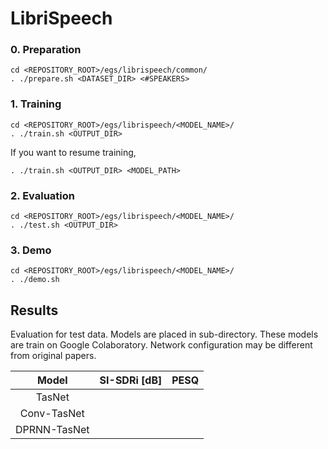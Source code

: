 # LibriSpeech

### 0. Preparation
```
cd <REPOSITORY_ROOT>/egs/librispeech/common/
. ./prepare.sh <DATASET_DIR> <#SPEAKERS>
```

### 1. Training
```
cd <REPOSITORY_ROOT>/egs/librispeech/<MODEL_NAME>/
. ./train.sh <OUTPUT_DIR>
```

If you want to resume training,
```
. ./train.sh <OUTPUT_DIR> <MODEL_PATH>
```

### 2. Evaluation
```
cd <REPOSITORY_ROOT>/egs/librispeech/<MODEL_NAME>/
. ./test.sh <OUTPUT_DIR>
```

### 3. Demo
```
cd <REPOSITORY_ROOT>/egs/librispeech/<MODEL_NAME>/
. ./demo.sh
```

## Results
Evaluation for test data.
Models are placed in sub-directory. These models are train on Google Colaboratory.
Network configuration may be different from original papers.

| Model | SI-SDRi [dB] | PESQ |
| :---: | :---: | :---: |
| TasNet |  |  |
| Conv-TasNet |  |  |
| DPRNN-TasNet |  |  |
